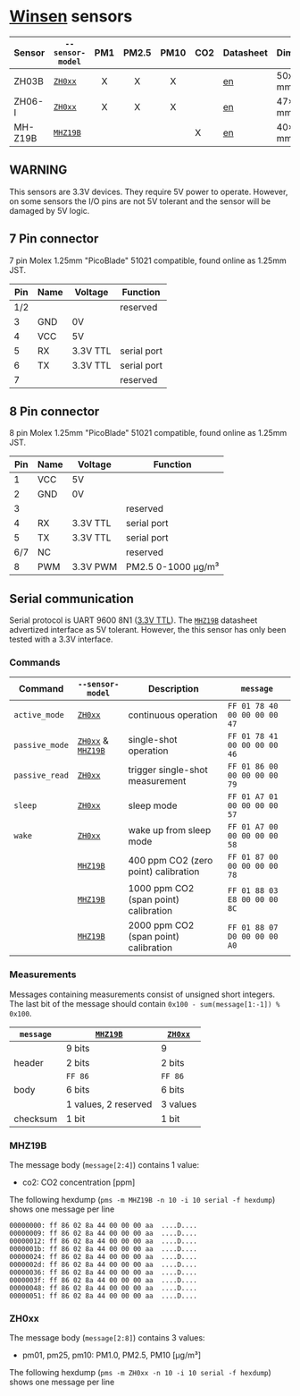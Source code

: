 # [Winsen] sensors

| Sensor  | `--sensor-model` |  PM1  | PM2.5 | PM10  | CO2 | Datasheet  | Dimensions   | Connector |
| ------- | ---------------- | :---: | :---: | :---: | --- | ---------- | ------------ | --------- |
| ZH03B   | [`ZH0xx`][]      |   X   |   X   |   X   |     | [en][zh03] | 50x32x21 mm³ | [8 pin][] |
| ZH06-I  | [`ZH0xx`][]      |   X   |   X   |   X   |     | [en][zh06] | 47×37×12 mm³ | [8 pin][] |
| MH-Z19B | [`MHZ19B`][]     |       |       |       | X   | [en][z19b] | 40×20×9 mm³  | [7 pin][] |

[Winsen]:https://www.winsen-sensor.com
[zh03]:  https://www.winsen-sensor.com/d/files/ZH03B.pdf
[zh06]:  https://www.winsen-sensor.com/d/files/ZH06.pdf
[z19b]:  https://www.winsen-sensor.com/d/files/infrared-gas-sensor/ndir-co2-sensor/mh-z19b-co2-manual(ver1_6).pdf

[`ZH0xx`]:   #ZH0xx
[`MHZ19B`]:  #MHZ19B
[7 pin]:     #7_Pin_connector
[8 pin]:     #8_Pin_connector

## WARNING

This sensors are 3.3V devices. They require 5V power to operate.
However, on some sensors the I/O pins are not 5V tolerant and the sensor will be damaged by 5V logic.

## 7 Pin connector

7 pin Molex 1.25mm "PicoBlade" 51021 compatible, found online as 1.25mm JST.

| Pin | Name | Voltage  | Function    |
| --- | ---- | -------- | ----------- |
| 1/2 |      |          | reserved    |
| 3   | GND  | 0V       |
| 4   | VCC  | 5V       |
| 5   | RX   | 3.3V TTL | serial port |
| 6   | TX   | 3.3V TTL | serial port |
| 7   |      |          | reserved    |

## 8 Pin connector

8 pin Molex 1.25mm "PicoBlade" 51021 compatible, found online as 1.25mm JST.

| Pin | Name | Voltage  | Function           |
| --- | ---- | -------- | ------------------ |
| 1   | VCC  | 5V       |
| 2   | GND  | 0V       |
| 3   |      |          | reserved           |
| 4   | RX   | 3.3V TTL | serial port        |
| 5   | TX   | 3.3V TTL | serial port        |
| 6/7 | NC   |          | reserved           |
| 8   | PWM  | 3.3V PWM | PM2.5 0-1000 μg/m³ |

## Serial communication

Serial protocol is UART 9600 8N1 ([3.3V TTL](#warning)).
The [`MHZ19B`][] datasheet advertized interface as 5V tolerant.
However, the this sensor has only been tested with a 3.3V interface.

### Commands

| Command        | `--sensor-model`           | Description                           | `message`                    |
| -------------- | -------------------------- | ------------------------------------- | ---------------------------- |
| `active_mode`  | [`ZH0xx`][]                | continuous operation                  | `FF 01 78 40 00 00 00 00 47` |
| `passive_mode` | [`ZH0xx`][] & [`MHZ19B`][] | single-shot operation                 | `FF 01 78 41 00 00 00 00 46` |
| `passive_read` | [`ZH0xx`][]                | trigger single-shot measurement       | `FF 01 86 00 00 00 00 00 79` |
| `sleep`        | [`ZH0xx`][]                | sleep mode                            | `FF 01 A7 01 00 00 00 00 57` |
| `wake`         | [`ZH0xx`][]                | wake up from sleep mode               | `FF 01 A7 00 00 00 00 00 58` |
|                | [`MHZ19B`][]               | 400 ppm CO2 (zero point) calibration  | `FF 01 87 00 00 00 00 00 78` |
|                | [`MHZ19B`][]               | 1000 ppm CO2 (span point) calibration | `FF 01 88 03 E8 00 00 00 8C` |
|                | [`MHZ19B`][]               | 2000 ppm CO2 (span point) calibration | `FF 01 88 07 D0 00 00 00 A0` |

### Measurements

Messages containing measurements consist of unsigned short integers.
The last bit of the message should contain `0x100 - sum(message[1:-1]) % 0x100`.

| `message` | [`MHZ19B`][]         | [`ZH0xx`][] |
| --------- | -------------------- | ----------- |
|           | 9 bits               | 9           |
| header    | 2 bits               | 2 bits      |
|           | `FF 86`              | `FF 86`     |
| body      | 6 bits               | 6 bits      |
|           | 1 values, 2 reserved | 3 values    |
| checksum  | 1 bit                | 1 bit       |

### MHZ19B

The message body (`message[2:4]`) contains 1 value:

- co2: CO2 concentration [ppm]

The following hexdump (`pms -m MHZ19B -n 10 -i 10 serial -f hexdump`) shows one message per line

```hexdump
00000000: ff 86 02 8a 44 00 00 00 aa  ....D....
00000009: ff 86 02 8a 44 00 00 00 aa  ....D....
00000012: ff 86 02 8a 44 00 00 00 aa  ....D....
0000001b: ff 86 02 8a 44 00 00 00 aa  ....D....
00000024: ff 86 02 8a 44 00 00 00 aa  ....D....
0000002d: ff 86 02 8a 44 00 00 00 aa  ....D....
00000036: ff 86 02 8a 44 00 00 00 aa  ....D....
0000003f: ff 86 02 8a 44 00 00 00 aa  ....D....
00000048: ff 86 02 8a 44 00 00 00 aa  ....D....
00000051: ff 86 02 8a 44 00 00 00 aa  ....D....
```

### ZH0xx

The message body (`message[2:8]`) contains 3 values:

- pm01, pm25, pm10: PM1.0, PM2.5, PM10 [μg/m³]

The following hexdump (`pms -m ZH0xx -n 10 -i 10 serial -f hexdump`) shows one message per line

```hexdump
```
